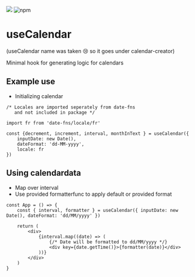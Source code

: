 ![](https://img.shields.io/badge/Coverage-100%25-83A603.svg?logo=jest&logoColor=white&color=blue&prefix=$coverage$) ![npm](https://img.shields.io/npm/v/calendar-creator)

# useCalendar

(useCalendar name was taken 😢 so it goes under calendar-creator)

Minimal hook for generating logic for calendars

## Example use

-   Initializing calendar

```
/* Locales are imported seperately from date-fns
   and not included in package */

import fr from 'date-fns/locale/fr'

const {decrement, increment, interval, monthInText } = useCalendar({
    inputDate: new Date(),
    dateFormat: 'dd-MM-yyyy',
    locale: fr
})

```

## Using calendardata

-   Map over interval
-   Use provided formatterfunc to apply default or provided format

```
const App = () => {
	const { interval, formatter } = useCalendar({ inputDate: new Date(), dateFormat: 'dd/MM/yyyy' })

	return (
		<div>
			{interval.map((date) => (
                {/* Date will be formatted to dd/MM/yyyy */}
				<div key={date.getTime()}>{formatter(date)}</div>
			))}
		</div>
	)
}

```
